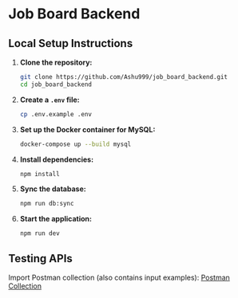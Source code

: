 # Job Board Backend


## Local Setup Instructions

1. **Clone the repository:**
   ```bash
   git clone https://github.com/Ashu999/job_board_backend.git
   cd job_board_backend
   ```

2. **Create a `.env` file:**
     ```bash
     cp .env.example .env
     ```

3. **Set up the Docker container for MySQL:**
     ```bash
     docker-compose up --build mysql
     ```

4. **Install dependencies:**
   ```bash
   npm install
   ```

5. **Sync the database:**
   ```bash
   npm run db:sync
   ```

6. **Start the application:**
   ```bash
   npm run dev
   ```

## Testing APIs

Import Postman collection (also contains input examples): [Postman Collection](./docs/collection_postman_job_board.json)
